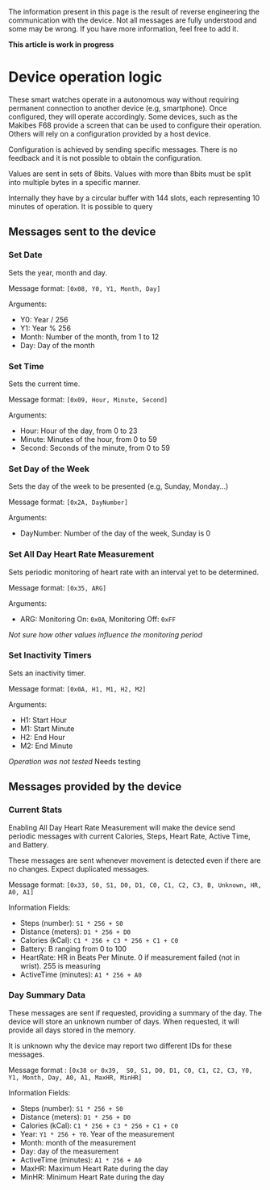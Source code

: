 The information present in this page is the result of reverse engineering the communication with the device. Not all messages are fully understood and some may be wrong. If you have more information, feel free to add it.

__This article is work in progress__

# Device operation logic

These smart watches operate in a autonomous way without requiring permanent connection to another device (e.g, smartphone). Once configured, they will operate accordingly. Some devices, such as the Makibes F68 provide a screen that can be used to configure their operation. Others will rely on a configuration provided by a host device.

Configuration is achieved by sending specific messages. There is no feedback and it is not possible to obtain the configuration. 

Values are sent in sets of 8bits. Values with more than 8bits must be split into multiple bytes in a specific manner.

Internally they have by a circular buffer with 144 slots, each representing 10 minutes of operation. It is possible to query

## Messages sent to the device

### Set Date

Sets the year, month and day.

Message format: `[0x08, Y0, Y1, Month, Day]`

Arguments:
* Y0: Year / 256
* Y1: Year % 256
* Month: Number of the month, from 1 to 12
* Day: Day of the month

### Set Time

Sets the current time.

Message format: `[0x09, Hour, Minute, Second]`

Arguments:
* Hour: Hour of the day, from 0 to 23
* Minute: Minutes of the hour, from 0 to 59
* Second: Seconds of the minute, from 0 to 59

### Set Day of the Week

Sets the day of the week to be presented (e.g, Sunday, Monday...)

Message format: `[0x2A, DayNumber]`

Arguments:
* DayNumber: Number of the day of the week, Sunday is 0


### Set All Day Heart Rate Measurement
Sets periodic monitoring of heart rate with an interval yet to be determined.

Message format: `[0x35, ARG]`

Arguments:
* ARG: Monitoring On: `0x0A`, Monitoring Off: `0xFF`

_Not sure how other values influence the monitoring period_

### Set Inactivity Timers
Sets an inactivity timer.

Message format: `[0x0A, H1, M1, H2, M2]`

Arguments:
* H1: Start Hour
* M1: Start Minute
* H2: End Hour
* M2: End Minute

_Operation was not tested_ Needs testing 

## Messages provided by the device

### Current Stats
Enabling All Day Heart Rate Measurement will make the device send periodic messages with current Calories, Steps, Heart Rate, Active Time, and Battery. 

These messages are sent whenever movement is detected even if there are no changes. Expect duplicated messages. 

Message format: `[0x33, S0, S1, D0, D1, C0, C1, C2, C3, B, Unknown, HR, A0, A1]`

Information Fields:
* Steps (number): `S1 * 256 + S0`
* Distance (meters): `D1 * 256 + D0`
* Calories (kCal): `C1 * 256 + C3 * 256 + C1 + C0`
* Battery: B ranging from 0 to 100
* HeartRate: HR in Beats Per Minute. 0 if measurement failed (not in wrist). 255 is measuring
* ActiveTime (minutes): `A1 * 256 + A0`

### Day Summary Data

These messages are sent if requested, providing a summary of the day. The device will store an unknown number of days. When requested, it will provide all days stored in the memory.

It is unknown why the device may report two different IDs for these messages.

Message format : `[0x38 or 0x39,  S0, S1, D0, D1, C0, C1, C2, C3, Y0, Y1, Month, Day, A0, A1, MaxHR, MinHR]`

Information Fields:
* Steps (number): `S1 * 256 + S0`
* Distance (meters): `D1 * 256 + D0`
* Calories (kCal): `C1 * 256 + C3 * 256 + C1 + C0`
* Year: `Y1 * 256 + Y0`. Year of the measurement
* Month: month of the measurement
* Day: day of the measurement
* ActiveTime (minutes): `A1 * 256 + A0`
* MaxHR: Maximum Heart Rate during the day
* MinHR: Minimum Heart Rate during the day

